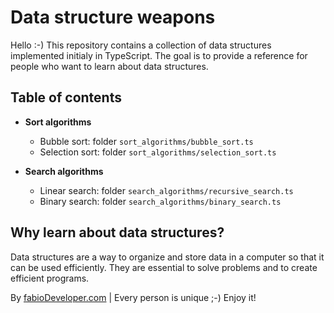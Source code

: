 # Data structure weapons

Hello :-) This repository contains a collection of data structures implemented initialy in TypeScript. The goal is to provide a reference for people who want to learn about data structures.

## Table of contents

- **Sort algorithms**
  - Bubble sort: folder `sort_algorithms/bubble_sort.ts`
  - Selection sort: folder `sort_algorithms/selection_sort.ts`

- **Search algorithms**
  - Linear search: folder `search_algorithms/recursive_search.ts`
  - Binary search: folder `search_algorithms/binary_search.ts`

## Why learn about data structures?

Data structures are a way to organize and store data in a computer so that it can be used efficiently. They are essential to solve problems and to create efficient programs.

By [fabioDeveloper.com](https://fabioDeveloper.com) | Every person is unique ;-) Enjoy it!


